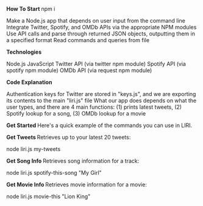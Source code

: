 <strong> How To Start </strong>
npm i 


Make a Node.js app that depends on user input from the command line
Integrate Twitter, Spotify, and OMDb APIs via the appropriate NPM modules
Use API calls and parse through returned JSON objects, outputting them in a specified format
Read commands and queries from file

<strong> Technologies  </strong>

Node.js
JavaScript
Twitter API (via twitter npm module)
Spotify API (via spotify npm module)
OMDb API (via request npm module)

<strong> Code Explanation </strong> 

Authentication keys for Twitter are stored in "keys.js", and we are exporting its contents to the main "liri.js" file
What our app does depends on what the user types, and there are 4 main functions: (1) prints latest tweets, (2) Spotify lookup for a song, (3) OMDb lookup for a movie

<strong> Get Started </strong> 
Here's a quick example of the commands you can use in LIRI.

<strong> Get Tweets </strong> 
Retrieves up to your latest 20 tweets:

node liri.js my-tweets

<strong> Get Song Info </strong> 
Retrieves song information for a track:

node liri.js spotify-this-song "My Girl"

<strong> Get Movie Info </strong> 
Retrieves movie information for a movie:

node liri.js movie-this "Lion King"
